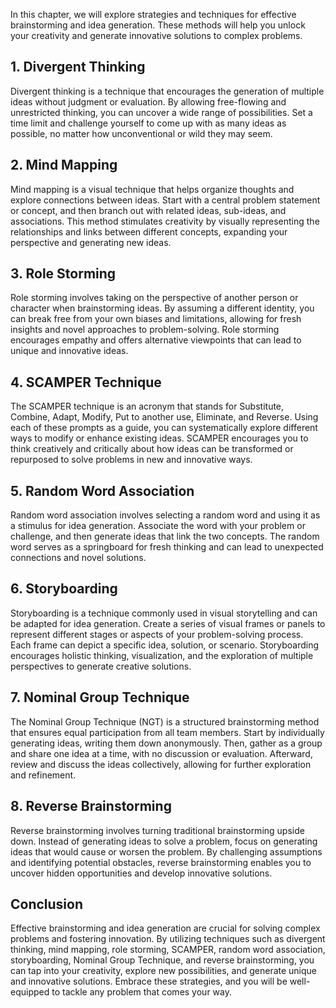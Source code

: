 
In this chapter, we will explore strategies and techniques for effective brainstorming and idea generation. These methods will help you unlock your creativity and generate innovative solutions to complex problems.

1\. **Divergent Thinking**
-------------------------

Divergent thinking is a technique that encourages the generation of multiple ideas without judgment or evaluation. By allowing free-flowing and unrestricted thinking, you can uncover a wide range of possibilities. Set a time limit and challenge yourself to come up with as many ideas as possible, no matter how unconventional or wild they may seem.

2\. **Mind Mapping**
-------------------

Mind mapping is a visual technique that helps organize thoughts and explore connections between ideas. Start with a central problem statement or concept, and then branch out with related ideas, sub-ideas, and associations. This method stimulates creativity by visually representing the relationships and links between different concepts, expanding your perspective and generating new ideas.

3\. **Role Storming**
--------------------

Role storming involves taking on the perspective of another person or character when brainstorming ideas. By assuming a different identity, you can break free from your own biases and limitations, allowing for fresh insights and novel approaches to problem-solving. Role storming encourages empathy and offers alternative viewpoints that can lead to unique and innovative ideas.

4\. **SCAMPER Technique**
------------------------

The SCAMPER technique is an acronym that stands for Substitute, Combine, Adapt, Modify, Put to another use, Eliminate, and Reverse. Using each of these prompts as a guide, you can systematically explore different ways to modify or enhance existing ideas. SCAMPER encourages you to think creatively and critically about how ideas can be transformed or repurposed to solve problems in new and innovative ways.

5\. **Random Word Association**
------------------------------

Random word association involves selecting a random word and using it as a stimulus for idea generation. Associate the word with your problem or challenge, and then generate ideas that link the two concepts. The random word serves as a springboard for fresh thinking and can lead to unexpected connections and novel solutions.

6\. **Storyboarding**
--------------------

Storyboarding is a technique commonly used in visual storytelling and can be adapted for idea generation. Create a series of visual frames or panels to represent different stages or aspects of your problem-solving process. Each frame can depict a specific idea, solution, or scenario. Storyboarding encourages holistic thinking, visualization, and the exploration of multiple perspectives to generate creative solutions.

7\. **Nominal Group Technique**
------------------------------

The Nominal Group Technique (NGT) is a structured brainstorming method that ensures equal participation from all team members. Start by individually generating ideas, writing them down anonymously. Then, gather as a group and share one idea at a time, with no discussion or evaluation. Afterward, review and discuss the ideas collectively, allowing for further exploration and refinement.

8\. **Reverse Brainstorming**
----------------------------

Reverse brainstorming involves turning traditional brainstorming upside down. Instead of generating ideas to solve a problem, focus on generating ideas that would cause or worsen the problem. By challenging assumptions and identifying potential obstacles, reverse brainstorming enables you to uncover hidden opportunities and develop innovative solutions.

Conclusion
----------

Effective brainstorming and idea generation are crucial for solving complex problems and fostering innovation. By utilizing techniques such as divergent thinking, mind mapping, role storming, SCAMPER, random word association, storyboarding, Nominal Group Technique, and reverse brainstorming, you can tap into your creativity, explore new possibilities, and generate unique and innovative solutions. Embrace these strategies, and you will be well-equipped to tackle any problem that comes your way.
